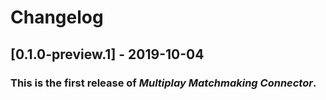 # Changelog

## [0.1.0-preview.1] - 2019-10-04
### This is the first release of *Multiplay Matchmaking Connector*.
